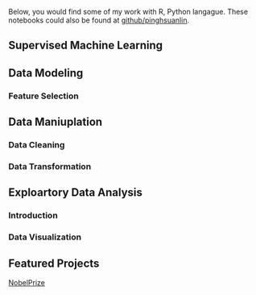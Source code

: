 Below, you would find some of my work with R, Python langague. These notebooks could also be found at [github/pinghsuanlin](https://github.com/Pinghsuanlin/).
## Supervised Machine Learning 

## Data Modeling

### Feature Selection


## Data Maniuplation

### Data Cleaning

### Data Transformation

## Exploartory Data Analysis

### Introduction
### Data Visualization

## Featured Projects
[NobelPrize](\projects\NobelPrize\NobelPrize.md)